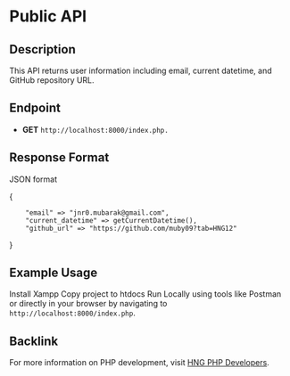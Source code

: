 
# Public API

## Description
This API returns user information including email, current datetime, and GitHub repository URL.

## Endpoint
- **GET** `http://localhost:8000/index.php.`

## Response Format
JSON format

{

        "email" => "jnr0.mubarak@gmail.com",
        "current_datetime" => getCurrentDatetime(),
        "github_url" => "https://github.com/muby09?tab=HNG12" 
        
}

## Example Usage
Install Xampp 
  Copy project to htdocs
  Run Locally using tools like Postman or directly in your browser by navigating to `http://localhost:8000/index.php`.

## Backlink
For more information on PHP development, visit [HNG PHP Developers](https://hng.tech/hire/php-developers).
